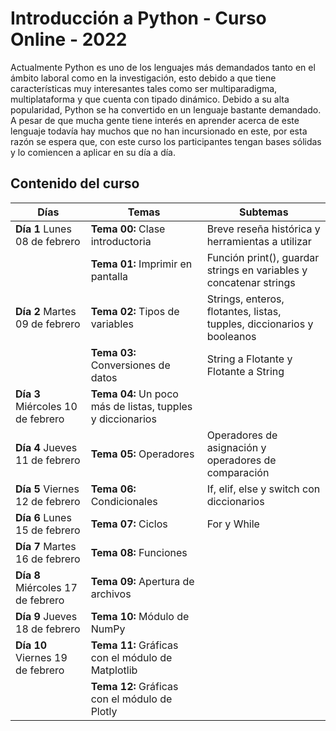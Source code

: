 # Introducción a Python - Curso Online - 2022
Actualmente Python es uno de los lenguajes más demandados tanto en el ámbito laboral como en la investigación, esto debido a que tiene características muy interesantes tales como ser multiparadigma, multiplataforma y que cuenta con tipado dinámico. Debido a su alta popularidad, Python se ha convertido en un lenguaje bastante demandado. A pesar de que mucha gente tiene interés en aprender acerca de este lenguaje todavía hay muchos que no han incursionado en este, por esta razón se espera que, con este curso los participantes tengan bases sólidas y lo comiencen a aplicar en su día a día.



## Contenido del curso
|  Días |  Temas | Subtemas  |
|---|---|---|
| __Día 1__ Lunes 08 de febrero     |  __Tema 00:__ Clase introductoria                           |   Breve reseña histórica y herramientas a utilizar                       |
|                                   |  __Tema 01:__ Imprimir en pantalla                          |   Función print(), guardar strings en variables y concatenar strings     |
| __Día 2__ Martes 09 de febrero    |  __Tema 02:__ Tipos de variables                            |   Strings, enteros, flotantes, listas, tupples, diccionarios y booleanos |
|                                   |  __Tema 03:__ Conversiones de datos                         |   String a Flotante y Flotante a String                                  |
| __Día 3__ Miércoles 10 de febrero |  __Tema 04:__ Un poco más de listas, tupples y diccionarios |                                                                          |
| __Día 4__ Jueves 11 de febrero    |  __Tema 05:__ Operadores                                    |   Operadores de asignación y operadores de comparación                   |
| __Día 5__ Viernes 12 de febrero   |  __Tema 06:__ Condicionales                                 |   If, elif, else  y switch con diccionarios                              |
| __Día 6__ Lunes 15 de febrero     |  __Tema 07:__ Ciclos                                        |   For y While                                                            |
| __Día 7__ Martes 16 de febrero    |  __Tema 08:__ Funciones                                     |                                                                          |
| __Día 8__ Miércoles 17 de febrero |  __Tema 09:__ Apertura de archivos                          |                                                                          |
| __Día 9__ Jueves 18 de febrero    |  __Tema 10:__ Módulo de NumPy                               |                                                                          |
| __Día 10__ Viernes 19 de febrero  |  __Tema 11:__ Gráficas con el módulo de Matplotlib          |                                                         
|                                   |  __Tema 12:__ Gráficas con el módulo de Plotly              |                                                                          |
